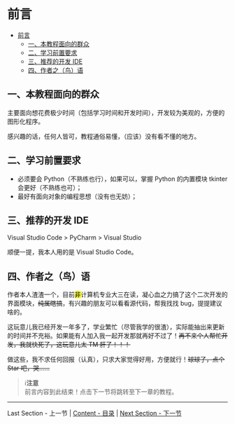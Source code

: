 前言
====

- [前言](#前言)
  - [一、本教程面向的群众](#一本教程面向的群众)
  - [二、学习前置要求](#二学习前置要求)
  - [三、推荐的开发 IDE](#三推荐的开发-ide)
  - [四、作者之（鸟）语](#四作者之鸟语)

一、本教程面向的群众
------------------

主要面向想花费极少时间（包括学习时间和开发时间），开发较为美观的，方便的图形化程序。

感兴趣的话，任何人皆可，教程通俗易懂，（应该）没有看不懂的地方。

二、学习前置要求
--------------

* 必须要会 Python（不熟练也行），如果可以，掌握 Python 的内置模块 tkinter 会更好（不熟练也可）；
* 最好有面向对象的编程思想（没有也无妨）；

三、推荐的开发 IDE
-----------------

Visual Studio Code > PyCharm > Visual Studio

顺便一提，我本人用的是 Visual Studio Code。

四、作者之（鸟）语
----------------

作者本人渣渣一个，目前<mark>非</mark>计算机专业大三在读，凝心血之力搞了这个二次开发的界面模块，~~纯属瞎搞~~，有兴趣的朋友可以看看源代码，帮我找找 bug，提提建议啥的。

这玩意儿我已经开发一年多了，学业繁忙（尽管我学的很渣），实际能抽出来更新的时间并不充裕。如果能有人加入我一起开发那就再好不过了！~~再不来个人帮忙开发，我就快死了，这玩意儿太 TM 肝了！！！~~

做这些，我不求任何回报（认真），只求大家觉得好用，方便就行！~~球球了，点个 Star 吧，哭……~~

> ℹ️**注意**  
> 前言内容到此结束！点击下一节将跳转至下一章的教程。

---
Last Section - 上一节 | [Content - 目录](README.md) | [Next Section - 下一节](1-1.md)
